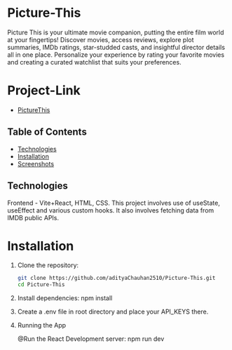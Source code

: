 # Picture-This

Picture This is your ultimate movie companion, putting the entire film world at your fingertips! Discover movies, access reviews, explore plot summaries, IMDb ratings, star-studded casts, and insightful director details all in one place. Personalize your experience by rating your favorite movies and creating a curated watchlist that suits your preferences. 

# Project-Link
- [PictureThis](#https://picture-this-sigma.vercel.app/)

## Table of Contents

- [Technologies](#technologies)
- [Installation](#installation)
- [Screenshots](#screenshots)

## Technologies

Frontend - Vite+React, HTML, CSS.
This project involves use of useState, useEffect and various custom hooks. It also involves fetching data from IMDB public APIs.

# Installation

1. Clone the repository:

   ```bash
   git clone https://github.com/adityaChauhan2510/Picture-This.git
   cd Picture-This

2. Install dependencies:
   npm install
   
3. Create a .env file in root directory and place your API_KEYS there.

4. Running the App

   @Run the React Development server:
     npm run dev

